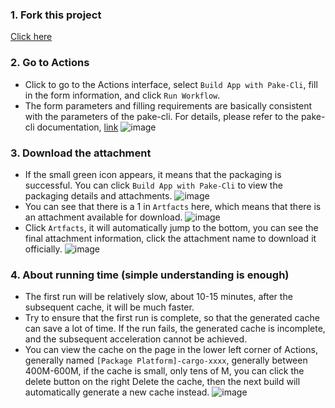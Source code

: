 ### 1. Fork this project

[Click here](https://github.com/tw93/Pake/fork)

### 2. Go to Actions
- Click to go to the Actions interface, select `Build App with Pake-Cli`, fill in the form information, and click `Run Workflow`.
- The form parameters and filling requirements are basically consistent with the parameters of the pake-cli. For details, please refer to the pake-cli documentation, [link](https://github.com/tw93/Pake/blob/master/bin/README_EN.md#usage)
![image](https://user-images.githubusercontent.com/28218658/224034379-40d623ed-df91-4006-835d-ee852fcb55d4.png)

### 3. Download the attachment
- If the small green icon appears, it means that the packaging is successful. You can click `Build App with Pake-Cli` to view the packaging details and attachments.
![image](https://user-images.githubusercontent.com/28218658/224034726-6d17f899-cc2e-46d9-ac5b-68a8b28f231c.png)
- You can see that there is a 1 in `Artfacts` here, which means that there is an attachment available for download.
![image](https://user-images.githubusercontent.com/28218658/224035345-1acc86c3-8dcd-414e-aa88-ddd96a183876.png)
- Click `Artfacts`, it will automatically jump to the bottom, you can see the final attachment information, click the attachment name to download it officially.
![image](https://user-images.githubusercontent.com/28218658/223757788-08f9ce71-d2ae-49f8-b2a5-debbb9214bc2.png)


### 4. About running time (simple understanding is enough)
- The first run will be relatively slow, about 10-15 minutes, after the subsequent cache, it will be much faster.
- Try to ensure that the first run is complete, so that the generated cache can save a lot of time. If the run fails, the generated cache is incomplete, and the subsequent acceleration cannot be achieved.
- You can view the cache on the page in the lower left corner of Actions, generally named `[Package Platform]-cargo-xxxx`, generally between 400M-600M, if the cache is small, only tens of M, you can click the delete button on the right Delete the cache, then the next build will automatically generate a new cache instead.
![image](https://user-images.githubusercontent.com/28218658/224035969-39d331b4-f9aa-4104-b05a-36525b1b01d4.png)

